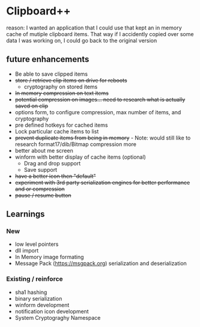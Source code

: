 # Clipboard++

reason: I wanted an application that I could use that kept an in memory cache of mutiple clipboard items. That way if I accidently copied over some data I was working on, I could go back to the original version

## future enhancements
* Be able to save clipped items
* ~~store / retrieve clip items on drive for reboots~~
  * cryptography on stored items
* ~~In memory compression on text items~~
* ~~potential compression on images... need to research what is actually saved on clip~~
* options form, to configure compression, max number of items, and cryptography
* pre defined hotkeys for cached items
* Lock particular cache items to list
* ~~prevent duplicate items from being in memory~~ - Note: would still like to research format17/dib/Bitmap compression more
* better about me screen
* winform with better display of cache items (optional)
  * Drag and drop support
  * Save support
* ~~have a better icon then "default"~~
* ~~experiment with 3rd party serialization engines for better performance and or compression~~
* ~~pause / resume button~~

## Learnings

### New
* low level pointers
* dll import
* In Memory image formating
* Message Pack  (https://msgpack.org) serialization and deserialization


### Existing / reinforce
* sha1 hashing
* binary serialization
* winform development
* notification icon development
* System Cryptograghy Namespace

